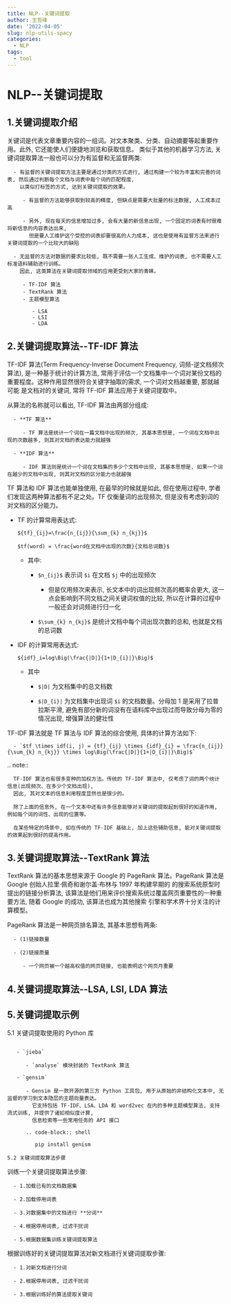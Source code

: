 ```yaml
---
title: NLP--关键词提取
author: 王哲峰
date: '2022-04-05'
slug: nlp-utils-spacy
categories:
  - NLP
tags:
  - tool
---
```


NLP--关键词提取
==========================================

1.关键词提取介绍
------------------------------------------

   关键词是代表文章重要内容的一组词。对文本聚类、分类、自动摘要等起重要作用。此外, 它还能使人们便捷地浏览和获取信息。
   类似于其他的机器学习方法, 关键词提取算法一般也可以分为有监督和无监督两类:

      - 有监督的关键词提取方法主要是通过分类的方式进行, 通过构建一个较为丰富和完善的词表, 然后通过判断每个文档与词表中每个词的匹配程度, 
        以类似打标签的方式, 达到关键词提取的效果。

         - 有监督的方法能够获取到较高的精度, 但缺点是需要大批量的标注数据, 人工成本过高

         - 另外, 现在每天的信息增加过多, 会有大量的新信息出现, 一个固定的词表有时很难将新信息的内容表达出来, 
           但是要人工维护这个受控的词表却要很高的人力成本, 这也是使用有监督方法来进行关键词提取的一个比较大的缺陷

      - 无监督的方法对数据的要求比较低, 既不需要一张人工生成、维护的词表, 也不需要人工标准语料辅助进行训练。
        因此, 这类算法在关键词提取领域的应用更受到大家的青睐。

         - TF-IDF 算法
         - TextRank 算法
         - 主题模型算法

            - LSA
            - LSI
            - LDA

2.关键词提取算法--TF-IDF 算法
------------------------------------------

   TF-IDF 算法(Term Frequency-Inverse Document Frequency, 词频-逆文档频次算法), 是一种基于统计的计算方法, 
   常用于评估一个文档集中一个词对某份文档的重要程度。这种作用显然很符合关键字抽取的需求, 一个词对文档越重要, 那就越可能
   是文档对的关键词, 常将 TF-IDF 算法应用于关键词提取中。

   从算法的名称就可以看出, TF-IDF 算法由两部分组成:

      - **TF 算法**

         - TF 算法是统计一个词在一篇文档中出现的频次, 其基本思想是, 一个词在文档中出现的次数越多, 则其对文档的表达能力就越强

      - **IDF 算法**

         - IDF 算法则是统计一个词在文档集的多少个文档中出现, 其基本思想是, 如果一个词在越少的文档中出现, 则其对文档的区分能力也就越强

   TF 算法和 IDF 算法也能单独使用, 在最早的时候就是如此, 但在使用过程中, 学者们发现这两种算法都有不足之处。TF 仅衡量词的出现频次, 
   但是没有考虑到词的对文档的区分能力。

   - TF 的计算常用表达式:

      `${tf}_{ij}=\frac{n_{ij}}{\sum_{k} n_{kj}}$` 

      `$tf(word) = \frac{word在文档中出现的次数}{文档总词数}$` 

      - 其中:

         - `$n_{ij}$` 表示词 `$i` 在文档 `$j` 中的出现频次
            
            - 但是仅用频次来表示, 长文本中的词出现频次高的概率会更大, 这一点会影响到不同文档之间关键词权值的比较, 所以在计算的过程中一般还会对词频进行归一化

         - `$\sum_{k} n_{kj}$` 是统计文档中每个词出现次数的总和, 也就是文档的总词数

   - IDF 的计算常用表达式:

      `${idf}_i=log\Big(\frac{|D|}{1+|D_{i}|}\Big)$` 

      - 其中

         - `$|D|` 为文档集中的总文档数

         - `$|D_{i}|` 为文档集中出现词 `$i` 的文档数量。分母加 1 是采用了拉普拉斯平滑, 
           避免有部分新的词没有在语料库中出现过而导致分母为零的情况出现, 增强算法的健壮性

   TF-IDF 算法就是 TF 算法与 IDF 算法的综合使用, 具体的计算方法如下:

      - `$tf \times idf(i, j) = {tf}_{ij} \times {idf}_{i} = \frac{n_{ij}}{\sum_{k} n_{kj}} \times log\Big(\frac{|D|}{1+|D_{i}|}\Big)$` 


   .. note:: 

      TF-IDF 算法也有很多变种的加权方法。传统的 TF-IDF 算法中, 仅考虑了词的两个统计信息(出现频次、在多少个文档出现), 
      因此, 其对文本的信息利用程度显然也是很少的。

      除了上面的信息外, 在一个文本中还有许多信息能够对关键词的提取起到很好的知道作用, 例如每个词的词性、出现的位置等。

      在某些特定的场景中, 如在传统的 TF-IDF 基础上, 加上这些辅助信息, 能对关键词提取的效果起到很好的提高作用。

3.关键词提取算法--TextRank 算法
------------------------------------------

   TextRank 算法的基本思想来源于 Google 的 PageRank 算法。PageRank 算法是 Google 创始人拉里·佩奇和谢尔盖·布林与 1997 年构建早期的
   的搜索系统原型时提出的链接分析算法, 该算法是他们用来评价搜索系统过覆盖网页重要性的一种重要方法, 随着 Google 的成功, 该算法也成为其他搜索
   引擎和学术界十分关注的计算模型。

   PageRank 算法是一种网页排名算法, 其基本思想有两条:

      - (1)链接数量

      - (2)链接质量

         - 一个网页被一个越高权值的网页链接, 也能表明这个网页月重要






4.关键词提取算法--LSA, LSI, LDA 算法
--------------------------------------------


5.关键词提取示例
--------------------------------------------

5.1 关键词提取使用的 Python 库
~~~~~~~~~~~~~~~~~~~~~~~~~~~~~~~~~~~~~~~~~~~~

   - `jieba`

      - `analyse` 模块封装的 TextRank 算法

   - `gensim`

      - Gensim 是一款开源的第三方 Python 工具包, 用于从原始的非结构化文本中, 无监督的学习到文本隐层的主题向量表达。
        它支持包括 TF-IDF、LSA、LDA 和 word2vec 在内的多种主题模型算法, 支持流式训练, 并提供了诸如相似度计算, 
        信息检索等一些常用任务的 API 接口

      .. code-block:: shell

         pip install genism

5.2 关键词提取算法步骤
~~~~~~~~~~~~~~~~~~~~~~~~~~~~~~~~~~~~~~~~~~~~~

   训练一个关键词提取算法步骤:

      - 1.加载已有的文档数据集

      - 2.加载停用词表

      - 3.对数据集中的文档进行 **分词**

      - 4.根据停用词表, 过滤干扰词

      - 5.根据数据集训练关键词提取算法

   根据训练好的关键词提取算法对新文档进行关键词提取步骤:

      - 1.对新文档进行分词

      - 2.根据停用词表, 过滤干扰词

      - 3.根据训练好的算法提取关键词
